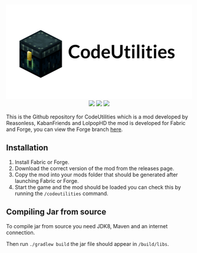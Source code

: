 
<div align="center">
    <a href="http://reasonless.gq/codeutilities">
             <img src="codeutilities.png" width=512 height=256/></a>
</div>

<div align="center">
    <a href="https://discord.gg/q2VzU4G" alt="Discord">
            <img src="https://img.shields.io/discord/660239763479068713?logo=discord&style=flat-square" /></a>
    <img src="https://github.com/Reasonlesss/CodeUtilities/workflows/Build/badge.svg" />
    <img src="https://img.shields.io/badge/Made%20With-Java-brightgreen?style=flat-square&logo=java" />
</div>
<br>
This is the Github repository for CodeUtilities which is a mod developed by Reasonless, KabanFriends and LolpopHD the mod is developed for Fabric and Forge, you can view the Forge branch <a href="https://github.com/Reasonlesss/CodeUtilities/tree/forge">here</a>.

## Installation
1. Install Fabric or Forge.
2. Download the correct version of the mod from the releases page.
3. Copy the mod into your mods folder that should be generated after launching Fabric or Forge.
4. Start the game and the mod should be loaded you can check this by running the `/codeutilities` command.

## Compiling Jar from source
To compile jar from source you need JDK8, Maven and an internet connection.

Then run `./gradlew build` the jar file should appear in `/build/libs`.


